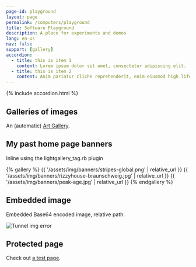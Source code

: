 ```yaml
---
page-id: playground
layout: page
permalink: /computers/playground
title: Software Playground
description: A place for experiments and demos
lang: en-us
nav: false
support: [gallery]
accordion:
  - title: this is item 1
    content: Lorem ipsum dolor sit amet, consectetur adipiscing elit.
  - title: this is item 2
    content: Anim pariatur cliche reprehenderit, enim eiusmod high life accusamus terry richardson ad squid. 3 wolf moon officia aute, non cupidatat skateboard dolor brunch. Food truck quinoa nesciunt laborum eiusmod. Brunch 3 wolf moon tempor, sunt aliqua put a bird on it squid single-origin coffee nulla assumenda shoreditch et. Nihil anim keffiyeh helvetica, craft beer labore wes anderson cred nesciunt sapiente ea proident. Ad vegan excepteur butcher vice lomo. Leggings occaecat craft beer farm-to-table, raw denim aesthetic synth nesciunt you probably haven't heard of them accusamus labore sustainable VHS.
---
```


{% include accordion.html %}

## Galleries of images

An (automatic) <a href="{{ site.baseurl }}/assets/art_gallery/index.html">Art Gallery</a>.

## My past home page banners

Inline using the lightgallery_tag.rb plugin

{% gallery %}
{{ '/assets/img/banners/stripes-global.png' | relative_url }}
{{ '/assets/img/banners/rizzyhouse-braunschweig.jpg' | relative_url }}
{{ '/assets/img/banners/peak-age.jpg' | relative_url }}
{% endgallery %}

## Embedded image

Embedded Base64 encoded image, relative path:

<img src="{% base64 ../assets/img/1.jpg %}" alt="Tunnel img error" />

## Protected page

Check out <a href="{{ site.baseurl }}/protected-pages/example-protected-page/">a test page</a>.
